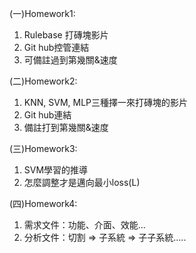 (一)Homework1:
1. Rulebase 打磚塊影片
2. Git hub控管連結
3. 可備註過到第幾關&速度

(二)Homework2:
1. KNN, SVM, MLP三種擇一來打磚塊的影片
2. Git hub連結
3. 備註打到第幾關&速度

(三)Homework3:
1. SVM學習的推導
2. 怎麼調整才是邁向最小loss(L)

(四)Homework4:
1. 需求文件：功能、介面、效能...
2. 分析文件：切割 => 子系統 => 子子系統.....

